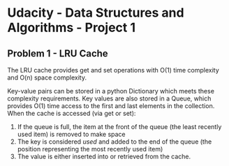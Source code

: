# Udacity - Data Structures and Algorithms - Project 1

## Problem 1 - LRU Cache

The LRU cache provides get and set operations with O(1) time complexity and O(n) space complexity.

Key-value pairs can be stored in a python Dictionary which meets these complexity requirements. Key values are
also stored in a Queue, which provides O(1) time access to the first and last elements in the collection. When the
cache is accessed (via get or set):

1. If the queue is full, the item at the front of the queue (the least recently used item) is removed to make space
1. The key is considered *used* and added to the end of the queue (the position representing the most recently used item)
1. The value is either inserted into or retrieved from the cache.
